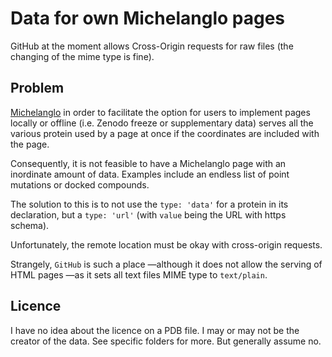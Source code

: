 # Data for own Michelanglo pages
GitHub at the moment allows Cross-Origin requests for raw files (the changing of the mime type is fine).

## Problem

[Michelanglo](michelanglo.sgc.ox.ac.uk) in order to facilitate the option for users to implement pages locally or offline
(i.e. Zenodo freeze or supplementary data) serves all the various protein used by a page at once if the coordinates are included with the page.

Consequently, it is not feasible to have a Michelanglo page with an inordinate amount of data.
Examples include an endless list of point mutations or docked compounds.

The solution to this is to not use the `type: 'data'` for a protein in its declaration, but a `type: 'url'` (with `value` being the URL with https schema).

Unfortunately, the remote location must be okay with cross-origin requests.

Strangely, `GitHub` is such a place —although it does not allow the serving of HTML pages —as it sets all text files MIME type to `text/plain`.


## Licence

I have no idea about the licence on a PDB file.
I may or may not be the creator of the data. See specific folders for more.
But generally assume no.
